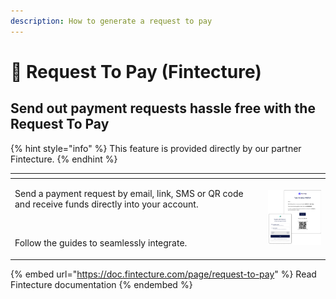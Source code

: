 ```yaml
---
description: How to generate a request to pay
---
```


# 🚧 Request To Pay (Fintecture)

## Send out payment requests hassle free with the Request To Pay

{% hint style="info" %}
This feature is provided directly by our partner Fintecture.
{% endhint %}

<table data-header-hidden><thead><tr><th width="391"></th><th></th></tr></thead><tbody><tr><td><p>Send a payment request by email, link, SMS or QR code and receive funds directly into your account.</p><p><br></p><p>Follow the guides to seamlessly integrate.</p></td><td><img src="../../.gitbook/assets/en-header-rtp-4.png" alt=""></td></tr></tbody></table>

{% embed url="https://doc.fintecture.com/page/request-to-pay" %}
Read Fintecture documentation
{% endembed %}
